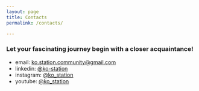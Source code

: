 ```yaml
---
layout: page
title: Contacts
permalink: /contacts/

---
```


### Let your fascinating journey begin with a closer acquaintance!

- email: [ko.station.community@gmail.com](mailto:ko.station.community@gmail.com)
- linkedin: [@ko-station](https://www.linkedin.com/company/ko-station)
- instagram: [@ko_station](https://www.instagram.com/ko_station/)
- youtube: [@ko_station](https://www.youtube.com/@ko_station)